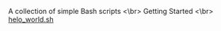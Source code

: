 A collection of simple Bash scripts 
<\br>
Getting Started
<\br>
<a href="https://github.com/deep3089/bash_scripts/blob/master/hello_world.sh">helo_world.sh</a>
